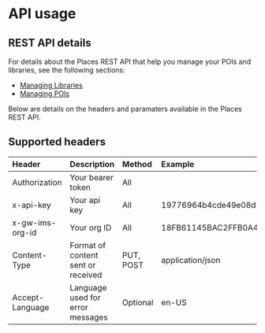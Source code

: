 # API usage

## REST API details

For details about the Places REST API that help you manage your POIs and libraries, see the following sections:

* [Managing Libraries](https://launch.gitbook.io/places-services-by-adobe-documentation/places-database-management/api-usage/manage-libraries)
* [Managing POIs]()

Below are details on the headers and paramaters available in the Places REST API.

## Supported headers

| Header | Description | Method | Example |
| :--- | :--- | :--- | :--- |
| Authorization | Your bearer token | All |  |
| x-api-key | Your api key | All | 19776964b4cde49e08d8f62e5824f777b |
| x-gw-ims-org-id | Your org ID | All | 18FB61145BAC2FFB0A494777@AdobeOrg |
| Content-Type | Format of content sent or received | PUT, POST | application/json |
| Accept-Language | Language used for error messages | Optional | en-US |

## 

